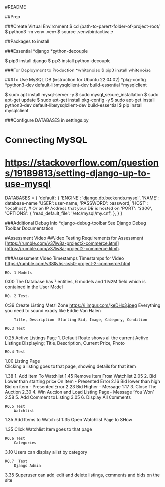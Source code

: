 #README

##Prep

###Create Virtual Environment
$ cd /path-to-parent-folder-of-project-root/
$ python3 -m venv .venv
$ source .venv/bin/activate

##Packages to install

###Essential
*django
*python-decouple

$ pip3 install django 
$ pip3 install python-decouple 


###For Deployment to Production 
*whitenoise
$ pip3 install whitenoise 


###To Use MySQL DB (instruction for Ubuntu 22.04.02)
*pkg-config
*python3-dev default-libmysqlclient-dev build-essential
*mysqlclient

$ sudo apt install mysql-server -y
$ sudo mysql_secure_installation
$ sudo apt-get update
$ sudo apt-get install pkg-config -y
$ sudo apt-get install python3-dev default-libmysqlclient-dev build-essential
$ pip install mysqlclient

###Configure DATABASES in settings.py
# Connecting MySQL
# https://stackoverflow.com/questions/19189813/setting-django-up-to-use-mysql

DATABASES = {
    'default': {
        'ENGINE': 'django.db.backends.mysql', 
        'NAME': database-name
        'USER': user-name,
        'PASSWORD': password,
        'HOST': 'localhost',   # Or an IP Address that your DB is hosted on
        'PORT': '3306',
        'OPTIONS': {
            'read_default_file': '/etc/mysql/my.cnf',
        },
    }
}


###Additional Debug Info
*django-debug-toolbar
See Django Debug Toolbar Documentation

#Assessment Video
##Video Testing Requirements for Assessment
 [https://rumble.com/v37lw8a-project2-commerce.html](https://rumble.com/v37lw8a-project2-commerce.html).



###Assessment Video Timestamps
Timestamps for Video
https://rumble.com/v388v5s-cs50-project-2-commerce.html

	RQ. 1 Models
0:00	The Database has 7 entities, 6 models and 1 M2M field which is contained in the User Model

	RQ. 2 Test.
0:39		Create Listing
		Metal Zone
		https://i.imgur.com/jkeDHx3.jpeg
		Everything you need to sound exacly like Eddie Van Halen

		Title, Description, Starting Bid, Image, Category, Condition

	RQ.3 Test
0.25		Active Listings Page
		1. Default Route shows all the current Active Listings
		Displaying; Title, Description, Current Price, Photo

	RQ.4 Test
1.00		Listing Page	
		Clicking a listing goes to that page, showing details for that item


1.38		1.	Add Item To Watchlist
1.45			Remove Item From Watchlist
2.05		2.	Bid Lower than starting price On Item - Presented Error
2.16			Bid lower than high Bid on item - Presented Error
2.23			Bid Higher - Message
1:17		3.	Close The Auction 
2.30		4. 	Win Auction and Load Listing Page -  Message ‘You Won’
2.58		5. 	Add Comment to Listing
3.05		6. 	Display All Comments

	RQ.5 Test
		Watchlist
1.35		Add Items to Watchlist
1:35		Open Watchlist Page to SHow
		
1.35		Click Watchlist Item goes to that page

	RQ.6 Test
		Categories
3.10		Users can display a list by category

	RQ.7  Test
		Django Admin
3.35		Superuser can add, edit and delete listings, comments and bids on the site